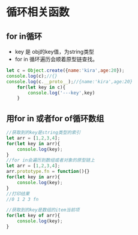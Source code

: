 # 循环相关函数

## for in循环

- key 是 obj的key值，为string类型
- for in 循环遍历会顺着原型链查找。
```javascript
let c = Object.create({name:'kira',age:20});
console.log(c);//{}
console.log(c.__proto__);//{name:'kira',age:20}
    for(let key in c){
        console.log('---key',key)
    }
```

## 用for in 或者for of循环数组

```javascript
//获取到的key是string类型的索引
let arr = [1,2,3,4];
for(let key in arr){
    console.log(key);
}
//for in会遍历到数组或者对象的原型链上
let arr = [1,2,3,4];
arr.prototype.fn = function(){}
for(let key in arr){
    console.log(key);
}
//打印结果
//0 1 2 3 fn

//获取到的key是数组的item当前项
for(let key of arr){
    console.log(key);
}
```